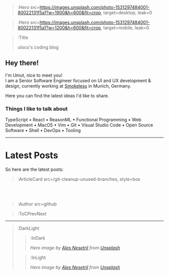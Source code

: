 > :Hero src=https://images.unsplash.com/photo-1531297484001-80022131f5a1?w=1900&h=600&fit=crop,
> target=desktop,
> leak=0

> :Hero src=https://images.unsplash.com/photo-1531297484001-80022131f5a1?w=1200&h=600&fit=crop,
> target=mobile,
> leak=0

> :Title
>
> uloco's coding blog

## Hey there!

I'm Umut, nice to meet you!  
I am a Senior Software Engineer focused on UI and UX development & design,
currently working at [Smokeless](https://smokeless.world) in Munich, Germany.

Here you can find the latest ideas I'd like to share.

### Things I like to talk about

TypeScript • React • ReasonML • Functional Programming • Web Development •
MacOS • Vim • Git • Visual Studio Code • Open Source Software • Shell •
DevOps • Tooling

---

# Latest Posts

So here are the latest posts:

> :ArticleCard src=/git-cleanup-unused-branches, style=box

<br><br>

> :Author src=github

> :ToCPrevNext

---

> :DarkLight
>
> > :InDark
> >
> > _Hero image by [Ales Nesetril](https://unsplash.com/@alesnesetril) from [Unsplash](https://unsplash.com)_
>
> > :InLight
> >
> > _Hero image by [Ales Nesetril](https://unsplash.com/@alesnesetril) from [Unsplash](https://unsplash.com)_

